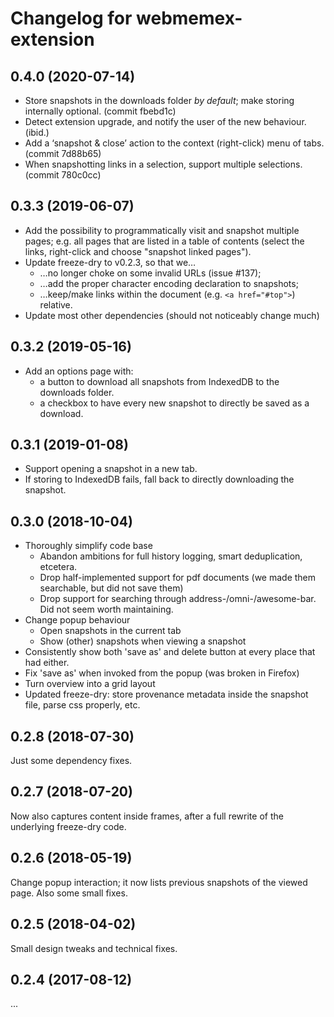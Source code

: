 # Changelog for webmemex-extension

## 0.4.0 (2020-07-14)

- Store snapshots in the downloads folder *by default*; make storing internally optional. (commit fbebd1c)
- Detect extension upgrade, and notify the user of the new behaviour. (ibid.)
- Add a ‘snapshot & close’ action to the context (right-click) menu of tabs. (commit 7d88b65)
- When snapshotting links in a selection, support multiple selections. (commit 780c0cc)

## 0.3.3 (2019-06-07)

- Add the possibility to programmatically visit and snapshot multiple pages; e.g. all pages that are
  listed in a table of contents (select the links, right-click and choose "snapshot linked pages").
- Update freeze-dry to v0.2.3, so that we…
  - …no longer choke on some invalid URLs (issue #137);
  - …add the proper character encoding declaration to snapshots;
  - …keep/make links within the document (e.g. `<a href="#top">`) relative.
- Update most other dependencies (should not noticeably change much)

## 0.3.2 (2019-05-16)

- Add an options page with:
  - a button to download all snapshots from IndexedDB to the downloads folder.
  - a checkbox to have every new snapshot to directly be saved as a download.

## 0.3.1 (2019-01-08)

- Support opening a snapshot in a new tab.
- If storing to IndexedDB fails, fall back to directly downloading the snapshot.

## 0.3.0 (2018-10-04)

- Thoroughly simplify code base
  - Abandon ambitions for full history logging, smart deduplication, etcetera.
  - Drop half-implemented support for pdf documents (we made them searchable, but did not save them)
  - Drop support for searching through address-/omni-/awesome-bar. Did not seem worth maintaining.
- Change popup behaviour
  - Open snapshots in the current tab
  - Show (other) snapshots when viewing a snapshot
- Consistently show both 'save as' and delete button at every place that had either.
- Fix 'save as' when invoked from the popup (was broken in Firefox)
- Turn overview into a grid layout
- Updated freeze-dry: store provenance metadata inside the snapshot file, parse css properly, etc.

## 0.2.8 (2018-07-30)

Just some dependency fixes.

## 0.2.7 (2018-07-20)

Now also captures content inside frames, after a full rewrite of the underlying freeze-dry code.

## 0.2.6 (2018-05-19)

Change popup interaction; it now lists previous snapshots of the viewed page.
Also some small fixes.

## 0.2.5 (2018-04-02)

Small design tweaks and technical fixes.

## 0.2.4 (2017-08-12)

...
